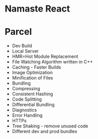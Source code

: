 # Namaste React

# Parcel
- Dev Build
- Local Server
- HMR=Hot Module Replacement
- File Watching Algorithm written in C++
- Caching - Faster Builds
- Image Optimization
- Minification of Files
- Bundling
- Compressing
- Consistent Hashing
- Code Splitting
- Differential Bundling
- Diagnostics
- Error Handling
- HTTPs
- Tree Shaking - remove unused code
- Different dev and prod bundles